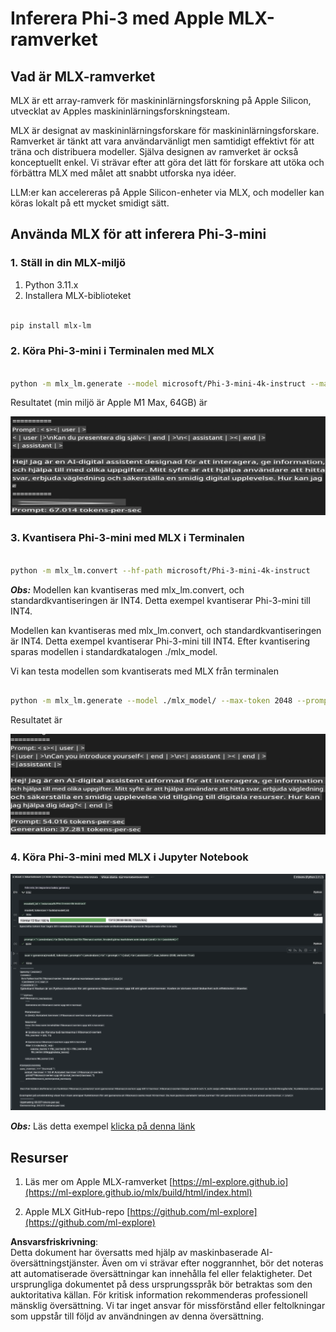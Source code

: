 # **Inferera Phi-3 med Apple MLX-ramverket**

## **Vad är MLX-ramverket**

MLX är ett array-ramverk för maskininlärningsforskning på Apple Silicon, utvecklat av Apples maskininlärningsforskningsteam.

MLX är designat av maskininlärningsforskare för maskininlärningsforskare. Ramverket är tänkt att vara användarvänligt men samtidigt effektivt för att träna och distribuera modeller. Själva designen av ramverket är också konceptuellt enkel. Vi strävar efter att göra det lätt för forskare att utöka och förbättra MLX med målet att snabbt utforska nya idéer.

LLM:er kan accelereras på Apple Silicon-enheter via MLX, och modeller kan köras lokalt på ett mycket smidigt sätt.

## **Använda MLX för att inferera Phi-3-mini**

### **1. Ställ in din MLX-miljö**

1. Python 3.11.x  
2. Installera MLX-biblioteket  

```bash

pip install mlx-lm

```

### **2. Köra Phi-3-mini i Terminalen med MLX**

```bash

python -m mlx_lm.generate --model microsoft/Phi-3-mini-4k-instruct --max-token 2048 --prompt  "<|user|>\nCan you introduce yourself<|end|>\n<|assistant|>"

```

Resultatet (min miljö är Apple M1 Max, 64GB) är  

![Terminal](../../../../../translated_images/01.0d0f100b646a4e4c4f1cd36c1a05727cd27f1e696ed642c06cf6e2c9bbf425a4.sv.png)

### **3. Kvantisera Phi-3-mini med MLX i Terminalen**

```bash

python -m mlx_lm.convert --hf-path microsoft/Phi-3-mini-4k-instruct

```

***Obs:*** Modellen kan kvantiseras med mlx_lm.convert, och standardkvantiseringen är INT4. Detta exempel kvantiserar Phi-3-mini till INT4.

Modellen kan kvantiseras med mlx_lm.convert, och standardkvantiseringen är INT4. Detta exempel kvantiserar Phi-3-mini till INT4. Efter kvantisering sparas modellen i standardkatalogen ./mlx_model.

Vi kan testa modellen som kvantiserats med MLX från terminalen  

```bash

python -m mlx_lm.generate --model ./mlx_model/ --max-token 2048 --prompt  "<|user|>\nCan you introduce yourself<|end|>\n<|assistant|>"

```

Resultatet är  

![INT4](../../../../../translated_images/02.04e0be1f18a90a58ad47e0c9d9084ac94d0f1a8c02fa707d04dd2dfc7e9117c6.sv.png)

### **4. Köra Phi-3-mini med MLX i Jupyter Notebook**

![Notebook](../../../../../translated_images/03.0cf0092fe143357656bb5a7bc6427c41d8528d772d38a82d0b2693e2a3eeb16e.sv.png)

***Obs:*** Läs detta exempel [klicka på denna länk](../../../../../code/03.Inference/MLX/MLX_DEMO.ipynb)

## **Resurser**

1. Läs mer om Apple MLX-ramverket [https://ml-explore.github.io](https://ml-explore.github.io/mlx/build/html/index.html)

2. Apple MLX GitHub-repo [https://github.com/ml-explore](https://github.com/ml-explore)  

**Ansvarsfriskrivning**:  
Detta dokument har översatts med hjälp av maskinbaserade AI-översättningstjänster. Även om vi strävar efter noggrannhet, bör det noteras att automatiserade översättningar kan innehålla fel eller felaktigheter. Det ursprungliga dokumentet på dess ursprungsspråk bör betraktas som den auktoritativa källan. För kritisk information rekommenderas professionell mänsklig översättning. Vi tar inget ansvar för missförstånd eller feltolkningar som uppstår till följd av användningen av denna översättning.
